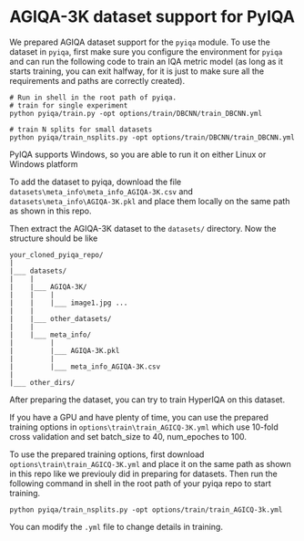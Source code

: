 # AGIQA-3K dataset support for PyIQA

We prepared AGIQA dataset support for the `pyiqa` module. 
To use the dataset in `pyiqa`, first make sure you configure the environment for `pyiqa` and can run the following code to train an IQA metric model (as long as it starts training, you can exit halfway, for it is just to make sure all the requirements and paths are correctly created).

```shell
# Run in shell in the root path of pyiqa.
# train for single experiment
python pyiqa/train.py -opt options/train/DBCNN/train_DBCNN.yml

# train N splits for small datasets
python pyiqa/train_nsplits.py -opt options/train/DBCNN/train_DBCNN.yml
```

PyIQA supports Windows, so you are able to run it on either Linux or Windows platform

To add the dataset to pyiqa, download the file `datasets\meta_info\meta_info_AGIQA-3K.csv` and `datasets\meta_info\AGIQA-3K.pkl` and place them locally on the same path as shown in this repo. 

Then extract the AGIQA-3K dataset to the `datasets/` directory. Now the structure should be like

```
your_cloned_pyiqa_repo/
|
|___ datasets/
|    |
|    |___ AGIQA-3K/
|    |    |
|    |    |___ image1.jpg ...
|    |
|    |___ other_datasets/
|    |
|    |___ meta_info/
|         |
|         |___ AGIQA-3K.pkl
|         |
|         |___ meta_info_AGIQA-3K.csv
|
|___ other_dirs/

```

After preparing the dataset, you can try to train HyperIQA on this dataset.

If you have a GPU and have plenty of time, you can use the prepared training options in `options\train\train_AGICQ-3K.yml` which use 10-fold cross validation and set batch_size to 40, num_epoches to 100.

To use the prepared training options, first download  `options\train\train_AGICQ-3K.yml` and place it on the same path as shown in this repo like we previouly did in preparing for datasets. Then run the following command in shell in the root path of your pyiqa repo to start training.

```shell
python pyiqa/train_nsplits.py -opt options/train/train_AGICQ-3k.yml
```

You can modify the `.yml` file to change details in training.
